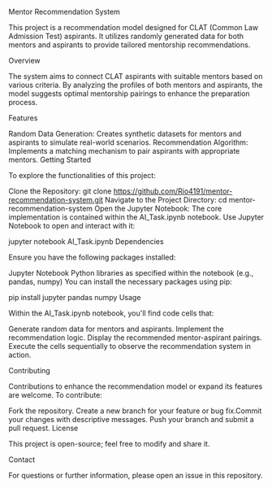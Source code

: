 Mentor Recommendation System

This project is a recommendation model designed for CLAT (Common Law Admission Test) aspirants. It utilizes randomly generated data for both mentors and aspirants to provide tailored mentorship recommendations.

Overview

The system aims to connect CLAT aspirants with suitable mentors based on various criteria. By analyzing the profiles of both mentors and aspirants, the model suggests optimal mentorship pairings to enhance the preparation process.

Features

Random Data Generation: Creates synthetic datasets for mentors and aspirants to simulate real-world scenarios.​
Recommendation Algorithm: Implements a matching mechanism to pair aspirants with appropriate mentors.​
Getting Started

To explore the functionalities of this project:

Clone the Repository:
git clone https://github.com/Rio4191/mentor-recommendation-system.git
Navigate to the Project Directory:
cd mentor-recommendation-system
Open the Jupyter Notebook:
The core implementation is contained within the AI_Task.ipynb notebook. Use Jupyter Notebook to open and interact with it:

jupyter notebook AI_Task.ipynb
Dependencies

Ensure you have the following packages installed:

Jupyter Notebook​
Python libraries as specified within the notebook (e.g., pandas, numpy)​
You can install the necessary packages using pip:

pip install jupyter pandas numpy
Usage

Within the AI_Task.ipynb notebook, you'll find code cells that:​

Generate random data for mentors and aspirants.​
Implement the recommendation logic.​
Display the recommended mentor-aspirant pairings.​
Execute the cells sequentially to observe the recommendation system in action.​

Contributing

Contributions to enhance the recommendation model or expand its features are welcome. To contribute:

Fork the repository.​
Create a new branch for your feature or bug fix.​
Commit your changes with descriptive messages.​
Push your branch and submit a pull request.​
License

This project is open-source; feel free to modify and share it.​

Contact

For questions or further information, please open an issue in this repository.
